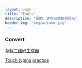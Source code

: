 ```yaml
---
layout: page
title: "Tools"
description: "是的，这些网站都很好玩"
header-img: "img/autumn.jpg"
---
```



### Convert 

[草料二维码生成器](http://cli.im/)

[Touch typing practice](http://www.wordlm.com/wubi/youxi/3989.html)
